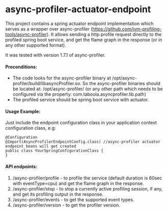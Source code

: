 # async-profiler-actuator-endpoint
This project contains a spring actuator endpoint implementation which serves as a wrapper over async-profiler (https://github.com/jvm-profiling-tools/async-profiler).
It allows sending a http profile request directly to the profiled spring boot service, and get the flame graph in the response (or in any other supported format).

It was tested with version 1.7.1 of async-profiler.

#### Preconditions:
* The code looks for the async-profiler binary at /opt/async-profiler/build/libasyncProfiler.so. 
So the async-profiler binaries should be located at: /opt/async-profiler/ (or any other path which needs to be configured via the property: com.taboola.asyncprofiler.lib.path)
* The profiled service should be spring boot service with actuator.


#### Usage Example:

Just include the endpoint configuration class in your application context configuration class, e.g:
```
@Configuration
@Import(AsyncProfilerEndpointConfig.class) //async-profiler actuator endpoint beans will get created
public class YourSpringConfigurationClass {
}
```

#### API endpoints:
1. /async-profiler/profile - to profile the service (default duration is 60sec with eventType=cpu) and get the flame graph in the response.
2. /async-profiler/stop - to stop a currently active profiling session, if any, and get its profiling output in the response.
3. /async-profiler/events - to get the supported event types.
4. /async-profiler/version - to get the profiler version.